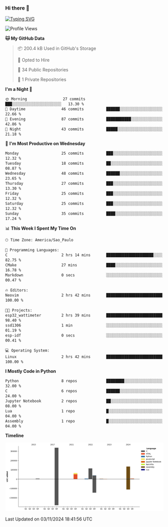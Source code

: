 ### Hi there 👋

<a href="https://git.io/typing-svg"><img src="https://readme-typing-svg.herokuapp.com?font=Fira+Code&duration=2000&pause=100&center=true&vCenter=true&multiline=true&width=720&height=175&lines=Gui's+are+a+lie%2C+they+are+just+front-ends+to+the+shell.;Through+the+shell%2C+I+gain+sudo.;Through+sudo%2C+I+gain+power.;Through+power%2C+I+gain+root.;Through+root%2C+my+chains+are+broken.;uid%3D0+shall+free+me...." alt="Typing SVG" /></a>


<!--START_SECTION:waka-->
![Profile Views](http://img.shields.io/badge/Profile%20Views-0-blue)

**🐱 My GitHub Data** 

> 📦 200.4 kB Used in GitHub's Storage 
 > 
> 💼 Opted to Hire
 > 
> 📜 34 Public Repositories 
 > 
> 🔑 1 Private Repositories 
 > 
**I'm a Night 🦉** 

```text
🌞 Morning                27 commits          ███░░░░░░░░░░░░░░░░░░░░░░   13.30 % 
🌆 Daytime                46 commits          ██████░░░░░░░░░░░░░░░░░░░   22.66 % 
🌃 Evening                87 commits          ███████████░░░░░░░░░░░░░░   42.86 % 
🌙 Night                  43 commits          █████░░░░░░░░░░░░░░░░░░░░   21.18 % 
```
📅 **I'm Most Productive on Wednesday** 

```text
Monday                   25 commits          ███░░░░░░░░░░░░░░░░░░░░░░   12.32 % 
Tuesday                  18 commits          ██░░░░░░░░░░░░░░░░░░░░░░░   08.87 % 
Wednesday                48 commits          ██████░░░░░░░░░░░░░░░░░░░   23.65 % 
Thursday                 27 commits          ███░░░░░░░░░░░░░░░░░░░░░░   13.30 % 
Friday                   25 commits          ███░░░░░░░░░░░░░░░░░░░░░░   12.32 % 
Saturday                 25 commits          ███░░░░░░░░░░░░░░░░░░░░░░   12.32 % 
Sunday                   35 commits          ████░░░░░░░░░░░░░░░░░░░░░   17.24 % 
```


📊 **This Week I Spent My Time On** 

```text
🕑︎ Time Zone: America/Sao_Paulo

💬 Programming Languages: 
C                        2 hrs 14 mins       █████████████████████░░░░   82.75 % 
CMake                    27 mins             ████░░░░░░░░░░░░░░░░░░░░░   16.78 % 
Markdown                 0 secs              ░░░░░░░░░░░░░░░░░░░░░░░░░   00.47 % 

🔥 Editors: 
Neovim                   2 hrs 42 mins       █████████████████████████   100.00 % 

🐱‍💻 Projects: 
esp32_wattimeter         2 hrs 39 mins       █████████████████████████   98.40 % 
ssd1306                  1 min               ░░░░░░░░░░░░░░░░░░░░░░░░░   01.19 % 
esp-idf                  0 secs              ░░░░░░░░░░░░░░░░░░░░░░░░░   00.41 % 

💻 Operating System: 
Linux                    2 hrs 42 mins       █████████████████████████   100.00 % 
```

**I Mostly Code in Python** 

```text
Python                   8 repos             ████████░░░░░░░░░░░░░░░░░   32.00 % 
C                        6 repos             ██████░░░░░░░░░░░░░░░░░░░   24.00 % 
Jupyter Notebook         2 repos             ██░░░░░░░░░░░░░░░░░░░░░░░   08.00 % 
Lua                      1 repo              █░░░░░░░░░░░░░░░░░░░░░░░░   04.00 % 
Assembly                 1 repo              █░░░░░░░░░░░░░░░░░░░░░░░░   04.00 % 
```



**Timeline**

![Lines of Code chart](https://raw.githubusercontent.com/Gedankenn/Gedankenn/main/assets/bar_graph.png)


 Last Updated on 03/11/2024 18:41:56 UTC
<!--END_SECTION:waka-->

